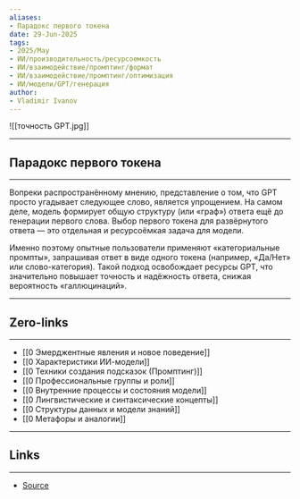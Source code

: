 ```yaml
---
aliases: 
- Парадокс первого токена 
date: 29-Jun-2025
tags:
- 2025/May
- ИИ/производительность/ресурсоемкость
- ИИ/взаимодействие/промптинг/формат
- ИИ/взаимодействие/промптинг/оптимизация
- ИИ/модели/GPT/генерация
author:
- Vladimir Ivanov
---
```

![[точность GPT.jpg]]

-----
##  Парадокс первого токена 
-----
Вопреки распространённому мнению, представление о том, что GPT просто угадывает следующее слово, является упрощением. На самом деле, модель формирует общую структуру (или «граф») ответа ещё до генерации первого слова. Выбор первого токена для развёрнутого ответа — это отдельная и ресурсоёмкая задача для модели.

Именно поэтому опытные пользователи применяют «категориальные промпты», запрашивая ответ в виде одного токена (например, «Да/Нет» или слово-категория). Такой подход освобождает ресурсы GPT, что значительно повышает точность и надёжность ответа, снижая вероятность «галлюцинаций».

---
## Zero-links
---
- [[0 Эмерджентные явления и новое поведение]]
- [[0 Характеристики ИИ-модели]]
- [[0 Техники создания подсказок (Промптинг)]]
- [[0 Профессиональные группы и роли]]
- [[0 Внутренние процессы и состояния модели]]
- [[0 Лингвистические и синтаксические концепты]]
- [[0 Структуры данных и модели знаний]]
- [[0 Метафоры и аналогии]]

---
## Links
---
- [Source](https://t.me/turboproject/1653)
